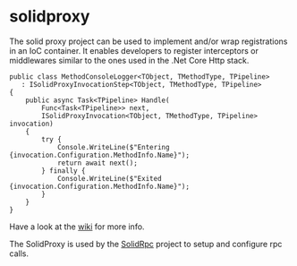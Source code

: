 # solidproxy
The solid proxy project can be used to implement and/or wrap registrations in an IoC container. It enables developers to register interceptors or middlewares similar to the ones used in the .Net Core Http stack. 

    public class MethodConsoleLogger<TObject, TMethodType, TPipeline> 
       : ISolidProxyInvocationStep<TObject, TMethodType, TPipeline>
    {
        public async Task<TPipeline> Handle(
            Func<Task<TPipeline>> next, 
            ISolidProxyInvocation<TObject, TMethodType, TPipeline> invocation)
        {
            try {
                Console.WriteLine($"Entering {invocation.Configuration.MethodInfo.Name}");
                return await next();
            } finally {
                Console.WriteLine($"Exited {invocation.Configuration.MethodInfo.Name}");            
            }
        }
    }
 
Have a look at the [wiki](https://github.com/aarrgard/solidproxy/wiki) for more info.

The SolidProxy is used by the [SolidRpc](https://github.com/aarrgard/solidrpc/wiki) project to setup and configure rpc calls.
